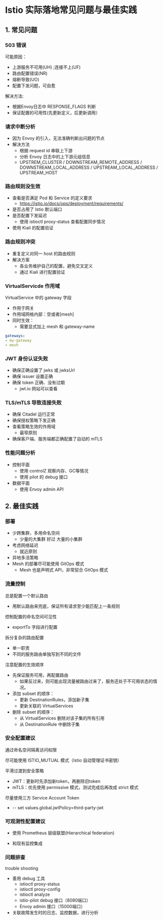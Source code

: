 # Istio 实际落地常见问题与最佳实践

## 1. 常见问题

### 503 错误

可能原因：

* 上游服务不可用(UH) ;连接不上(UF)
* 路由配置错误(NR)
* 熔断导致(UO)
* 配置下发问题，可自愈

解决方法:

* 根据Envoy日志中 RESPONSE_FLAGS 判断
* 保证配置的可用性(先更新定义，后更新调用）



### 请求中断分析

* 因为 Envoy 的引入，无法准确判断出问题的节点
* 解决方法
  * 根据 request id 串联上下游
  * 分析 Envoy 日志中的上下游元组信息
  * UPSTREM_CLUSTER / DOWNSTREAM_REMOTE_ADDRESS / DOWNSTREAM_LOCAL_ADDRESS / UPSTREAM_LOCAL_ADDRESS / UPSTREAM_HOST



### 路由规则没生效

* 查看是否满足 Pod 和 Service 的定义要求
  * https://istio.io/docs/ops/deployment/requirements/
* 是否占用了 Istio 默认端口
* 是否配置下发延迟
  * 使用 istioctl proxy-status 查看配置同步情况
* 使用 Kiali 的配置验证





### 路由规则冲突

* 重复定义对同一 host 的路由规则
* 解决方案
  * 各业务维护自己的配置，避免交叉定义
  * 通过 Kiali 进行配置验证



### VirtualServicde 作用域

VirtualService 中的 gateway 字段

* 作用于网关<gateway-name>
* 作用域网格内部：空或者[mesh]
* 同时生效：
  * 需要显式加上 mesh 和 gateway-name

```yaml
gateways:
- my-gateway
- mesh
```





### JWT 身份认证失败

* 确保正确设置了 jwks 或 jwksUrl
* 确保 issuer 设置正确
* 确保 token 正确、没有过期
  * jwt.io 网站可以查看





### TLS/mTLS 导致连接失败

* 确保 Citadel 运行正常
* 确保授权策略下发正确
* 查看策略生效的作用域
  * 最窄原则
* 确保客户端、服务端都正确配置了自动的 mTLS





### 性能问题分析

* 控制平面
  * 使用 controlZ 观察内存、GC等情况
  * 使用 pilot 的 debug 接口
* 数据平面
  * 使用 Envoy admin API





## 2. 最佳实践

### 部署

* 少跨集群，多用命名空间
  * 少量的大集群 好过 大量的小集群
* 考虑网络延迟
  * 就近原则
* 异地多活策略
* Mesh 的部署尽可能使用 GitOps 模式
  * Mesh 也是声明式 API，非常契合 GitOps 模式





### 流量控制

总是配置一个默认路由

* 用默认路由来兜底，保证所有请求至少能匹配上一条规则

控制配置的命名空间可见性

* exportTo 字段进行配置

拆分复杂的路由配置

* 单一职责
* 不同的服务路由单独写到不同的文件

注意配置的生效顺序

* 先保证服务可用，再配置路由
  * 如果反过来，则可能出现流量被路由过来了，服务还处于不可用状态的情况。
* 添加 subset 的顺序：
  * 更新 DestinationRules，添加新子集
  * 更新关联的 VirtualServices
* 删除 subset 的顺序：
  * 从 VirtualServices 删除对该子集的所有引用
  * 从 DestinationRule 中删除子集





### 安全配置建议

通过命名空间隔离访问权限

尽可能使用 ISTIO_MUTUAL 模式（Istio 自动管理证书密钥）

平滑过渡到安全策略

* JWT：更新时先添加新token，再删除旧token
* mTLS：优先使用 permissive 模式，测试完成后再改成 strict 模式

尽量使用三方 Service Account Token

* -- set values.global.jwtPolicy=third-party-jwt







### 可观测性配置建议

* 使用 Prometheus 层级联盟(Hierarchical federation)

* 和现有监控集成





### 问题排查

trouble shooting



* 善用 debug 工具
  * istioctl proxy-status 
  * istioctl proxy-config
  * istioctl analyze
  * istio-pilot debug 接口（8080端口）
  * Envoy admin 接口（15000端口）
* 关联故障发生时的日志、监控数据，进行分析
